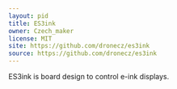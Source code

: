```yaml
---
layout: pid
title: ES3ink
owner: Czech_maker
license: MIT
site: https://github.com/dronecz/es3ink
source: https://github.com/dronecz/es3ink
---
```

ES3ink is board design to control e-ink displays. 
